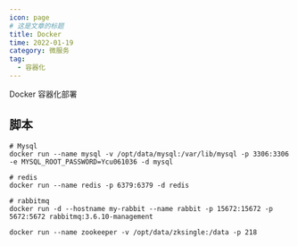 ```yaml
---
icon: page
# 这是文章的标题
title: Docker
time: 2022-01-19
category: 微服务
tag:
  - 容器化
---
```


Docker 容器化部署

<!-- more -->

## 脚本

```shell
# Mysql
docker run --name mysql -v /opt/data/mysql:/var/lib/mysql -p 3306:3306 -e MYSQL_ROOT_PASSWORD=Ycu061036 -d mysql 
```

```shell
# redis
docker run --name redis -p 6379:6379 -d redis
```

```shell
# rabbitmq
docker run -d --hostname my-rabbit --name rabbit -p 15672:15672 -p 5672:5672 rabbitmq:3.6.10-management
```

```shell
docker run --name zookeeper -v /opt/data/zksingle:/data -p 218
```

